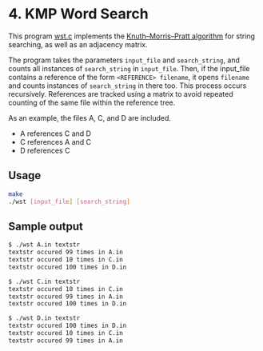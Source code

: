 # 4. KMP Word Search

This program [wst.c](wst.c) implements the [Knuth–Morris–Pratt algorithm](https://en.wikipedia.org/wiki/Knuth%E2%80%93Morris%E2%80%93Pratt_algorithm) for string searching, as well as an adjacency matrix.

The program takes the parameters `input_file` and `search_string`, and counts all instances of `search_string` in `input_file`. Then, if the input_file contains a reference of the form `<REFERENCE> filename`, it opens `filename` and counts instances of `search_string` in there too. This process occurs recursively. References are tracked using a matrix to avoid repeated counting of the same file within the reference tree.

As an example, the files A, C, and D are included.

* A references C and D
* C references A and C
* D references C

## Usage
```sh
make
./wst [input_file] [search_string]
```

## Sample output
```txt
$ ./wst A.in textstr
textstr occured 99 times in A.in
textstr occured 10 times in C.in
textstr occured 100 times in D.in

$ ./wst C.in textstr
textstr occured 10 times in C.in
textstr occured 99 times in A.in
textstr occured 100 times in D.in

$ ./wst D.in textstr
textstr occured 100 times in D.in
textstr occured 10 times in C.in
textstr occured 99 times in A.in
```